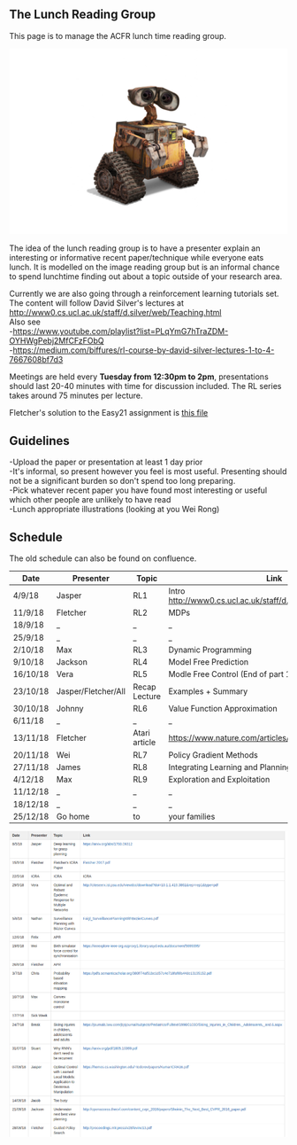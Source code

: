 ## The Lunch Reading Group

This page is to manage the ACFR lunch time reading group. 

![Image](walle.jpg)

The idea of the lunch reading group is to have a presenter explain an interesting or informative recent paper/technique while everyone eats lunch. It is modelled on the image reading group but is an informal chance to spend lunchtime finding out about a topic outside of your research area.

Currently we are also going through a reinforcement learning tutorials set. The content will follow David Silver's lectures at http://www0.cs.ucl.ac.uk/staff/d.silver/web/Teaching.html  
Also see  
-https://www.youtube.com/playlist?list=PLqYmG7hTraZDM-OYHWgPebj2MfCFzFObQ  
-https://medium.com/biffures/rl-course-by-david-silver-lectures-1-to-4-7667608bf7d3  

Meetings are held every **Tuesday from 12:30pm to 2pm**, presentations should last 20-40 minutes with time for discussion included. The RL series takes around 75 minutes per lecture.

Fletcher's solution to the Easy21 assignment is [this file](easy21.py)

## Guidelines
-Upload the paper or presentation at least 1 day prior  
-It's informal, so present however you feel is most useful. Presenting should not be a significant burden so don't spend too long preparing.  
-Pick whatever recent paper you have found most interesting or useful which other people are unlikely to have read  
-Lunch appropriate illustrations (looking at you Wei Rong)  

## Schedule

The old schedule can also be found on confluence.

| Date  | Presenter | Topic | Link |
| ------------- | ------------- | ------------- | ------------- |
| 4/9/18 | Jasper | RL1 | Intro http://www0.cs.ucl.ac.uk/staff/d.silver/web/Teaching.html |
| 11/9/18 | Fletcher | RL2 | MDPs |
| 18/9/18 | _ | _ | _ |
| 25/9/18 | _ | _ | _ |
| 2/10/18 | Max | RL3 | Dynamic Programming |
| 9/10/18 | Jackson | RL4 | Model Free Prediction |
| 16/10/18 | Vera | RL5 | Modle Free Control (End of part 1, reassess schedule)| 
| 23/10/18 | Jasper/Fletcher/All | Recap Lecture | Examples + Summary |
| 30/10/18 | Johnny | RL6 | Value Function Approximation |
| 6/11/18 | _ | _ | _ |
| 13/11/18 | Fletcher | Atari article | https://www.nature.com/articles/nature14236.pdf |
| 20/11/18 | Wei | RL7 | Policy Gradient Methods |
| 27/11/18 | James | RL8 | Integrating Learning and Planning |
| 4/12/18 | Max | RL9 | Exploration and Exploitation |
| 11/12/18 | _ | _ | _ |
| 18/12/18 | _ | _ | _ |
| 25/12/18 | Go home | to | your families |

![Image](old_schedule.png)
